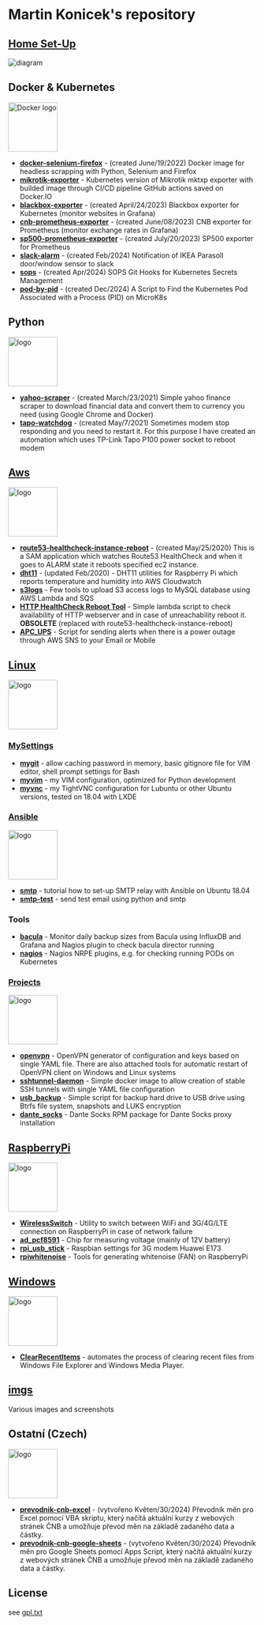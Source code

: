 # Martin Konicek's repository


## [Home Set-Up](https://github.com/koss822/misc/tree/master/Home)
<img src="https://raw.githubusercontent.com/koss822/misc/master/imgs/diagrams/homesetup.drawio.png" alt="diagram" /><br />

## Docker & Kubernetes
<img src="https://raw.githubusercontent.com/koss822/misc/master/imgs/logos-svg/docker.svg" alt="Docker logo" width="100" height="100"/><br />
- [**docker-selenium-firefox**](https://github.com/koss822/misc/blob/master/Docker/selenium-firefox) - (created June/19/2022) Docker image for headless scrapping with Python, Selenium and Firefox
- [**mikrotik-exporter**](https://github.com/koss822/mktxp) - Kubernetes version of Mikrotik mktxp exporter with builded image through CI/CD pipeline GitHub actions saved on Docker.IO
- [**blackbox-exporter**](https://github.com/koss822/misc/blob/master/Kubernetes/website-monitoring/blackbox.yml) - (created April/24/2023) Blackbox exporter for Kubernetes (monitor websites in Grafana)
- [**cnb-prometheus-exporter**](https://github.com/koss822/misc/blob/master/Kubernetes/cnb-prometheus-exporter) - (created June/08/2023) CNB exporter for Prometheus (monitor exchange rates in Grafana)
- [**sp500-prometheus-exporter**](https://github.com/koss822/misc/blob/master/Kubernetes/sp500exporter) - (created July/20/2023) SP500 exporter for Prometheus
- [**slack-alarm**](https://github.com/koss822/misc/blob/master/Kubernetes/slack-alarm) - (created Feb/2024) Notification of IKEA Parasoll door/window sensor to slack
- [**sops**](https://github.com/koss822/misc/blob/master/Kubernetes/sops) - (created Apr/2024) SOPS Git Hooks for Kubernetes Secrets Management
- [**pod-by-pid**](https://github.com/koss822/misc/blob/master/Kubernetes/pod-by-pid) - (created Dec/2024) A Script to Find the Kubernetes Pod Associated with a Process (PID) on MicroK8s

## Python
<img src="https://raw.githubusercontent.com/koss822/misc/master/imgs/logos-svg/python.svg" alt="logo" width="100" height="100"/><br />
- [**yahoo-scraper**](https://github.com/koss822/misc/blob/master/Python/yahoo-scraper/) - (created March/23/2021) Simple yahoo finance scraper to download financial data and convert them to currency you need (using Google Chrome and Docker)
- [**tapo-watchdog**](https://github.com/koss822/misc/blob/master/Python/tapo-watchdog/) - (created May/7/2021) Sometimes modem stop responding and you need to restart it. For this purpose I have created an automation which uses TP-Link Tapo P100 power socket to reboot modem 

## [Aws](https://github.com/koss822/misc/tree/master/Aws)
<img src="https://raw.githubusercontent.com/koss822/misc/master/imgs/logos-svg/aws.svg" alt="logo" width="100" height="100"/><br />
- [**route53-healthcheck-instance-reboot**](https://github.com/koss822/misc/blob/master/Aws/route53-healthcheck-instance-reboot/) - (created May/25/2020) This is a SAM application which watches Route53 HealthCheck and when it goes to ALARM state it reboots specified ec2 instance.
- [**dht11**](https://github.com/koss822/misc/tree/master/Aws/dht11) - (updated Feb/2020) - DHT11 utilities for Raspberry Pi which reports temperature and humidity into AWS Cloudwatch
- [**s3logs**](https://github.com/koss822/misc/tree/master/Aws/s3logs) - Few tools to upload S3 access logs to MySQL database using AWS Lambda and SQS
- [**HTTP HealthCheck Reboot Tool**](https://github.com/koss822/misc/blob/master/Aws/website_check/) - Simple lambda script to check availability of HTTP webserver and in case of unreachability reboot it. **OBSOLETE** (replaced with route53-healthcheck-instance-reboot)
- [**APC_UPS**](https://github.com/koss822/misc/blob/master/Aws/apcupsarn/) - Script for sending alerts when there is a power outage through AWS SNS to your Email or Mobile

## [Linux](https://github.com/koss822/misc/tree/master/Linux)
<img src="https://raw.githubusercontent.com/koss822/misc/master/imgs/logos-svg/linux.svg" alt="logo" width="100" height="100"/><br />
### [MySettings](https://github.com/koss822/misc/tree/master/Linux/MySettings)
- [**mygit**](https://github.com/koss822/misc/tree/master/Linux/MySettings/mygit) - allow caching password in memory, basic gitignore file for VIM editor, shell prompt settings for Bash
- [**myvim**](https://github.com/koss822/misc/tree/master/Linux/MySettings/myvim) - my VIM configuration, optimized for Python development
- [**myvnc**](https://github.com/koss822/misc/tree/master/Linux/MySettings/myvnc) - my TightVNC configuration for Lubuntu or other Ubuntu versions, tested on 18.04 with LXDE
### [Ansible](https://github.com/koss822/misc/tree/master/Linux/Ansible/)
<img src="https://raw.githubusercontent.com/koss822/misc/master/imgs/logos-svg/ansible.svg" alt="logo" width="100" height="100"/><br />
- [**smtp**](https://github.com/koss822/misc/tree/master/Linux/Ansible/smtp) - tutorial how to set-up SMTP relay with Ansible on Ubuntu 18.04
- [**smtp-test**](https://github.com/koss822/misc/tree/master/Linux/Ansible/smtp-test) - send test email using python and smtp
### Tools
- [**bacula**](https://github.com/koss822/misc/tree/master/Linux/Bacula) - Monitor daily backup sizes from Bacula using InfluxDB and Grafana and Nagios plugin to check bacula director running
- [**nagios**](https://github.com/koss822/misc/tree/master/Linux/Nagios) - Nagios NRPE plugins, e.g. for checking running PODs on Kubernetes

### [Projects](https://github.com/koss822/misc/tree/master/Linux/Projects)
<img src="https://raw.githubusercontent.com/koss822/misc/master/imgs/logos-svg/projects.svg" alt="logo" width="100" height="100"/><br />
- [**openvpn**](https://github.com/koss822/misc/tree/master/Linux/Projects/openvpn) - OpenVPN generator of configuration and keys based on single YAML file. There are also attached tools for automatic restart of OpenVPN client on Windows and Linux systems
- [**sshtunnel-daemon**](https://github.com/koss822/misc/tree/master/Linux/Projects/sshtunnel-daemon) - Simple docker image to allow creation of stable SSH tunnels with single YAML file configuration
- [**usb_backup**](https://github.com/koss822/misc/tree/master/Linux/Projects/usb_backup) - Simple script for backup hard drive to USB drive using Btrfs file system, snapshots and LUKS encryption
- [**dante_socks**](https://github.com/koss822/misc/tree/master/Linux/Projects/dante_socks) - Dante Socks RPM package for Dante Socks proxy installation

## [RaspberryPi](https://github.com/koss822/misc/tree/master/RaspberryPi)
<img src="https://raw.githubusercontent.com/koss822/misc/master/imgs/logos-svg/raspberry-pi.svg" alt="logo" width="100" height="100"/><br />
- [**WirelessSwitch**](https://github.com/koss822/misc/tree/master/RaspberryPi/WirelessSwitch) - Utility to switch between WiFi and 3G/4G/LTE connection on RaspberryPi in case of network failure
- [**ad_pcf8591**](https://github.com/koss822/misc/tree/master/RaspberryPi/ad_pcf8591) - Chip for measuring voltage (mainly of 12V battery)
- [**rpi_usb_stick**](https://github.com/koss822/misc/tree/master/RaspberryPi/rpi_usb_stick) - Raspbian settings for 3G modem Huawei E173
- [**rpiwhitenoise**](https://github.com/koss822/misc/tree/master/RaspberryPi/rpiwhitenoise) - Tools for generating whitenoise (FAN) on RaspberryPi

## [Windows](https://github.com/koss822/misc/tree/master/windows)
<img src="https://raw.githubusercontent.com/koss822/misc/master/imgs/logos-svg/windows.svg" alt="logo" width="100" height="100"/><br />
- [**ClearRecentItems**](https://github.com/koss822/misc/tree/master/Windows/clear-recent) - automates the process of clearing recent files from Windows File Explorer and Windows Media Player.


## [imgs](https://github.com/koss822/misc/tree/master/imgs)
Various images and screenshots

## Ostatní (Czech)
<img src="https://raw.githubusercontent.com/koss822/misc/master/imgs/logos-svg/projects.svg" alt="logo" width="100" height="100"/><br />
- [**prevodnik-cnb-excel**](https://github.com/koss822/misc/blob/master/Other/cnb-convert-currency/excel) - (vytvořeno Květen/30/2024) Převodník měn pro Excel pomocí VBA skriptu, který načítá aktuální kurzy z webových stránek ČNB a umožňuje převod měn na základě zadaného data a částky.
- [**prevodnik-cnb-google-sheets**](https://github.com/koss822/misc/blob/master/Other/cnb-convert-currency/google-sheets) - (vytvořeno Květen/30/2024) Převodník měn pro Google Sheets pomocí Apps Script, který načítá aktuální kurzy z webových stránek ČNB a umožňuje převod měn na základě zadaného data a částky.

## License
see [gpl.txt](https://github.com/koss822/misc/blob/master/gpl.txt)


